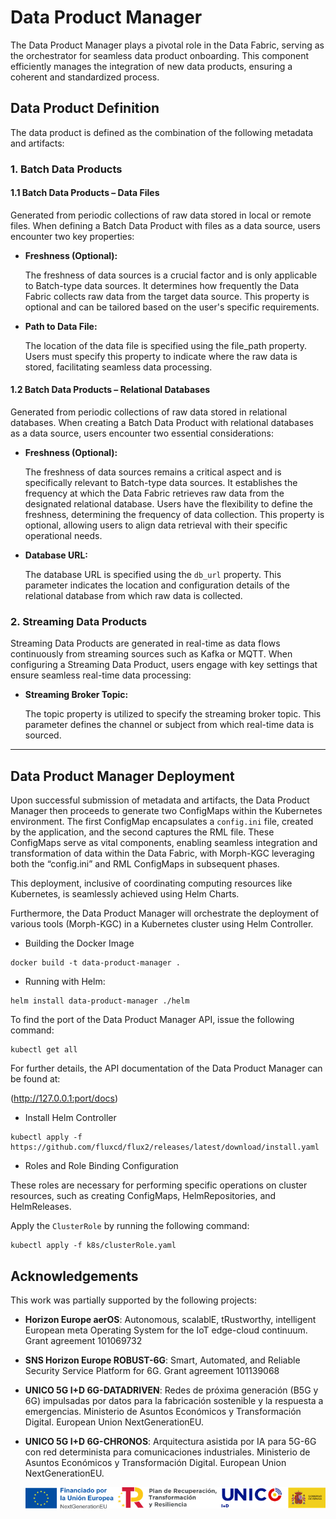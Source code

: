 # Data Product Manager

The Data Product Manager plays a pivotal role in the Data Fabric, serving as the orchestrator for seamless data product onboarding. This component efficiently manages the integration of new data products, ensuring a coherent and standardized process.

## Data Product Definition

The data product is defined as the combination of the following metadata and artifacts:

### 1. Batch Data Products

#### 1.1 Batch Data Products – Data Files

Generated from periodic collections of raw data stored in local or remote files. When defining a Batch Data Product with files as a data source, users encounter two key properties:

- **Freshness (Optional):**

   The freshness of data sources is a crucial factor and is only applicable to Batch-type data sources. It determines how frequently the Data Fabric collects raw data from the target data source. This property is optional and can be tailored based on the user's specific requirements.

- **Path to Data File:**

   The location of the data file is specified using the file_path property. Users must specify this property to indicate where the raw data is stored, facilitating seamless data processing.

#### 1.2 Batch Data Products – Relational Databases

Generated from periodic collections of raw data stored in relational databases. When creating a Batch Data Product with relational databases as a data source, users encounter two essential considerations:

- **Freshness (Optional):**

   The freshness of data sources remains a critical aspect and is specifically relevant to Batch-type data sources. It establishes the frequency at which the Data Fabric retrieves raw data from the designated relational database. Users have the flexibility to define the freshness, determining the frequency of data collection. This property is optional, allowing users to align data retrieval with their specific operational needs.

- **Database URL:**

   The database URL is specified using the `db_url` property. This parameter indicates the location and configuration details of the relational database from which raw data is collected.

### 2. Streaming Data Products

Streaming Data Products are generated in real-time as data flows continuously from streaming sources such as Kafka or MQTT. When configuring a Streaming Data Product, users engage with key settings that ensure seamless real-time data processing:

- **Streaming Broker Topic:**

   The topic property is utilized to specify the streaming broker topic. This parameter defines the channel or subject from which real-time data is sourced.

---

## Data Product Manager Deployment

Upon successful submission of metadata and artifacts, the Data Product Manager then proceeds to generate two ConfigMaps within the Kubernetes environment. The first ConfigMap encapsulates a `config.ini` file, created by the application, and the second captures the RML file. These ConfigMaps serve as vital components, enabling seamless integration and transformation of data within the Data Fabric, with Morph-KGC leveraging both the “config.ini” and RML ConfigMaps in subsequent phases.

This deployment, inclusive of coordinating computing resources like Kubernetes, is seamlessly achieved using Helm Charts.

Furthermore, the Data Product Manager will orchestrate the deployment of various tools (Morph-KGC) in a Kubernetes cluster using Helm Controller.

- Building the Docker Image

```shell
docker build -t data-product-manager .
```

- Running with Helm:

```shell
helm install data-product-manager ./helm
```

To find the port of the Data Product Manager API, issue the following command:

```shell
kubectl get all
```

For further details, the API documentation of the Data Product Manager can be found at:

(http://127.0.0.1:port/docs)

- Install Helm Controller

```shell
kubectl apply -f https://github.com/fluxcd/flux2/releases/latest/download/install.yaml
```

- Roles and Role Binding Configuration

These roles are necessary for performing specific operations on cluster resources, such as creating ConfigMaps, HelmRepositories, and HelmReleases.

Apply the `ClusterRole` by running the following command:

```shell
kubectl apply -f k8s/clusterRole.yaml
```

## Acknowledgements

This work was partially supported by the following projects:

- **Horizon Europe aerOS**: Autonomous, scalablE, tRustworthy, intelligent European meta Operating System for the IoT edge-cloud continuum. Grant agreement 101069732
- **SNS Horizon Europe ROBUST-6G**: Smart, Automated, and Reliable Security Service Platform for 6G. Grant agreement 101139068
- **UNICO 5G I+D 6G-DATADRIVEN**: Redes de próxima generación (B5G y 6G) impulsadas por datos para la fabricación sostenible y la respuesta a emergencias. Ministerio de Asuntos Económicos y Transformación Digital. European Union NextGenerationEU.
- **UNICO 5G I+D 6G-CHRONOS**: Arquitectura asistida por IA para 5G-6G con red determinista para comunicaciones industriales. Ministerio de Asuntos Económicos y Transformación Digital. European Union NextGenerationEU.

  ![UNICO](./images/ack-logo.png)

